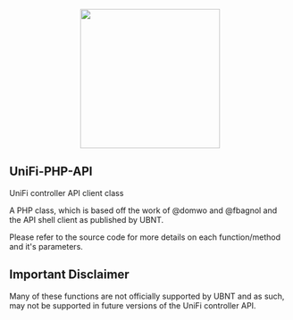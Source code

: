 <p align="center"><img width="250"src="https://dl.ubnt.com/press/logo-UniFi.png"></p>

## UniFi-PHP-API

UniFi controller API client class

A PHP class, which is based off the work of @domwo and @fbagnol and the API shell client as published by UBNT.

Please refer to the source code for more details on each function/method and it's parameters.

## Important Disclaimer
Many of these functions are not officially supported by UBNT and as such, may not be supported in future versions of the UniFi controller API.
